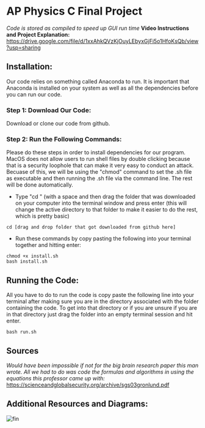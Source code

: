 # AP Physics C Final Project
*Code is stored as compiled to speed up GUI run time*
**Video Instructions and Project Explanation:** https://drive.google.com/file/d/1xxAhkQVzKjOuyLEbyxGjFi5o1HfoKsQb/view?usp=sharing

## Installation:

Our code relies on something called Anaconda to run. It is important that Anaconda is installed on your system as well as all the dependencies before you can run our code.

### Step 1: Download Our Code:

Download or clone our code from github.



### Step 2: Run the Following Commands:

Please do these steps in order to install dependencies for our program.
MacOS does not allow users to run shell files by double clicking because that is a security loophole that can make it very easy to conduct an attack. Becuase of this, we will be using the "chmod" command to set the .sh file as executable and then running the .sh file via the command line. The rest will be done automatically.

  - Type "cd " (with a space and then drag the folder that was downloaded on your computer into the terminal window and press enter (this will change the active directory to that folder to make it easier to do the rest, which is pretty basic)
  ``` 
  cd [drag and drop folder that got downloaded from github here]
  ```
  - Run these commands by copy pasting the following into your terminal together and hitting enter:
  ``` 
  chmod +x install.sh
  bash install.sh
  ```
  
## Running the Code:

All you have to do to run the code is copy paste the following line into your terminal after making sure you are in the directory associated with the folder containing the code. To get into that directory or if you are unsure if you are in that directory just drag the folder into an empty terminal session and hit enter.

  ``` 
  bash run.sh
  ```
## Sources

*Would have been impossible if not for the big brain research paper this man wrote. All we had to do was code the formulas and algorithms in using the equations this professor came up with:* https://scienceandglobalsecurity.org/archive/sgs03gronlund.pdf

## Additional Resources and Diagrams:

![fin](https://user-images.githubusercontent.com/48323187/172739954-7c262364-f42b-476d-85ba-96c18b4276ef.png)



